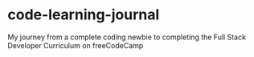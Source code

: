 # code-learning-journal
My journey from a complete coding newbie to completing the Full Stack Developer Curriculum on freeCodeCamp
